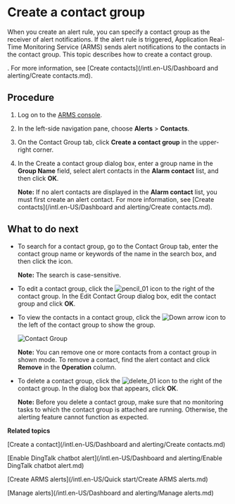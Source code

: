 # Create a contact group

When you create an alert rule, you can specify a contact group as the receiver of alert notifications. If the alert rule is triggered, Application Real-Time Monitoring Service \(ARMS\) sends alert notifications to the contacts in the contact group. This topic describes how to create a contact group.

. For more information, see [Create contacts](/intl.en-US/Dashboard and alerting/Create contacts.md).

## Procedure

1.  Log on to the [ARMS console](https://arms-ap-southeast-1.console.aliyun.com/#/home).

2.  In the left-side navigation pane, choose **Alerts** \> **Contacts**.

3.  On the Contact Group tab, click **Create a contact group** in the upper-right corner.

4.  In the Create a contact group dialog box, enter a group name in the **Group Name** field, select alert contacts in the **Alarm contact** list, and then click **OK**.

    **Note:** If no alert contacts are displayed in the **Alarm contact** list, you must first create an alert contact. For more information, see [Create contacts](/intl.en-US/Dashboard and alerting/Create contacts.md).


## What to do next



-   To search for a contact group, go to the Contact Group tab, enter the contact group name or keywords of the name in the search box, and then click the icon.

    **Note:** The search is case-sensitive.

-   To edit a contact group, click the ![pencil_01](https://static-aliyun-doc.oss-accelerate.aliyuncs.com/assets/img/en-US/6573758061/p181704.png) icon to the right of the contact group. In the Edit Contact Group dialog box, edit the contact group and click **OK**.
-   To view the contacts in a contact group, click the ![Down arrow](https://static-aliyun-doc.oss-accelerate.aliyuncs.com/assets/img/en-US/6573758061/p181703.png) icon to the left of the contact group to show the group.

    ![Contact Group](https://static-aliyun-doc.oss-accelerate.aliyuncs.com/assets/img/en-US/2217758061/p43297.png)

    **Note:** You can remove one or more contacts from a contact group in shown mode. To remove a contact, find the alert contact and click **Remove** in the **Operation** column.

-   To delete a contact group, click the ![delete_01](https://static-aliyun-doc.oss-accelerate.aliyuncs.com/assets/img/en-US/7573758061/p181706.png) icon to the right of the contact group. In the dialog box that appears, click **OK**.

    **Note:** Before you delete a contact group, make sure that no monitoring tasks to which the contact group is attached are running. Otherwise, the alerting feature cannot function as expected.


**Related topics**  


[Create a contact](/intl.en-US/Dashboard and alerting/Create contacts.md)

[Enable DingTalk chatbot alert](/intl.en-US/Dashboard and alerting/Enable DingTalk chatbot alert.md)

[Create ARMS alerts](/intl.en-US/Quick start/Create ARMS alerts.md)

[Manage alerts](/intl.en-US/Dashboard and alerting/Manage alerts.md)

